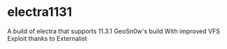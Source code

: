 # electra1131
A build of electra that supports 11.3.1
GeoSn0w's build With improved VFS Exploit thanks to Externalist


